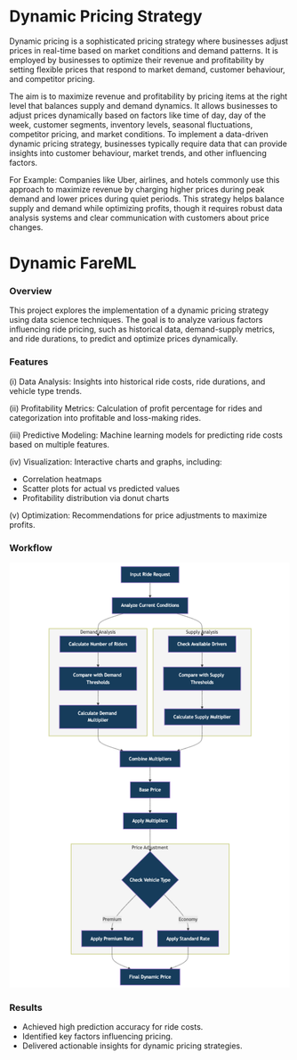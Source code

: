 # Dynamic Pricing Strategy &nbsp;

Dynamic pricing is a sophisticated pricing strategy where businesses adjust prices in real-time based on market conditions and demand patterns. It is employed by businesses to optimize their revenue and profitability by setting flexible prices that respond to market demand, customer behaviour, and competitor pricing. &nbsp;

The aim is to maximize revenue and profitability by pricing items at the right level that balances supply and demand dynamics. It allows businesses to adjust prices dynamically based on factors like time of day, day of the week, customer segments, inventory levels, seasonal fluctuations, competitor pricing, and market conditions.
To implement a data-driven dynamic pricing strategy, businesses typically require data that can provide insights into customer behaviour, market trends, and other influencing factors.

For Example: Companies like Uber, airlines, and hotels commonly use this approach to maximize revenue by charging higher prices during peak demand and lower prices during quiet periods. This strategy helps balance supply and demand while optimizing profits, though it requires robust data analysis systems and clear communication with customers about price changes.

# Dynamic FareML
### Overview
This project explores the implementation of a dynamic pricing strategy using data science techniques. The goal is to analyze various factors influencing ride pricing, such as historical data, demand-supply metrics, and ride durations, to predict and optimize prices dynamically.

### Features
(i) Data Analysis: Insights into historical ride costs, ride durations, and vehicle type trends.

(ii) Profitability Metrics: Calculation of profit percentage for rides and categorization into profitable and loss-making rides.

(iii) Predictive Modeling: Machine learning models for predicting ride costs based on multiple features.

(iv) Visualization: Interactive charts and graphs, including:
- Correlation heatmaps
- Scatter plots for actual vs predicted values
- Profitability distribution via donut charts

(v) Optimization: Recommendations for price adjustments to maximize profits.

### Workflow
![Flowchart](Flowchart/Flowchart.png)

### Results
- Achieved high prediction accuracy for ride costs.
- Identified key factors influencing pricing.
- Delivered actionable insights for dynamic pricing strategies.
